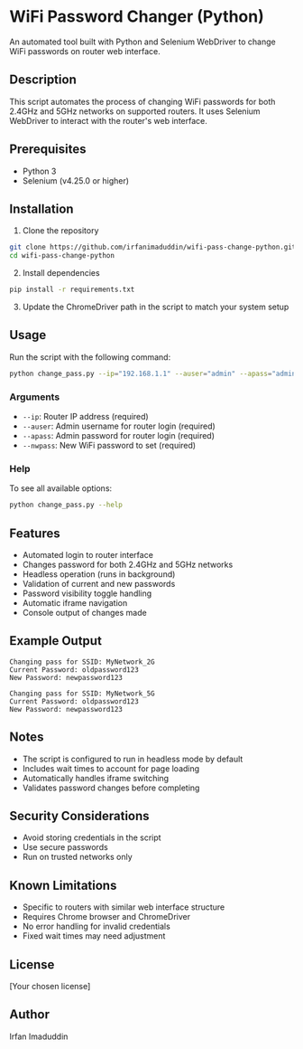 # WiFi Password Changer (Python)

An automated tool built with Python and Selenium WebDriver to change WiFi passwords on router web interface.

## Description

This script automates the process of changing WiFi passwords for both 2.4GHz and 5GHz networks on supported routers. It uses Selenium WebDriver to interact with the router's web interface.

## Prerequisites

- Python 3
- Selenium (v4.25.0 or higher)

## Installation

1. Clone the repository
```bash
git clone https://github.com/irfanimaduddin/wifi-pass-change-python.git
cd wifi-pass-change-python
```

2. Install dependencies
```bash
pip install -r requirements.txt
```

3. Update the ChromeDriver path in the script to match your system setup

## Usage

Run the script with the following command:

```bash
python change_pass.py --ip="192.168.1.1" --auser="admin" --apass="admin123" --nwpass="new_wifi_password"
```

### Arguments

- `--ip`: Router IP address (required)
- `--auser`: Admin username for router login (required)
- `--apass`: Admin password for router login (required)
- `--nwpass`: New WiFi password to set (required)

### Help

To see all available options:

```bash
python change_pass.py --help
```

## Features

- Automated login to router interface
- Changes password for both 2.4GHz and 5GHz networks
- Headless operation (runs in background)
- Validation of current and new passwords
- Password visibility toggle handling
- Automatic iframe navigation
- Console output of changes made

## Example Output

```
Changing pass for SSID: MyNetwork_2G
Current Password: oldpassword123
New Password: newpassword123

Changing pass for SSID: MyNetwork_5G
Current Password: oldpassword123
New Password: newpassword123
```

## Notes

- The script is configured to run in headless mode by default
- Includes wait times to account for page loading
- Automatically handles iframe switching
- Validates password changes before completing

## Security Considerations

- Avoid storing credentials in the script
- Use secure passwords
- Run on trusted networks only

## Known Limitations
- Specific to routers with similar web interface structure
- Requires Chrome browser and ChromeDriver
- No error handling for invalid credentials
- Fixed wait times may need adjustment

## License

[Your chosen license]

## Author

Irfan Imaduddin
